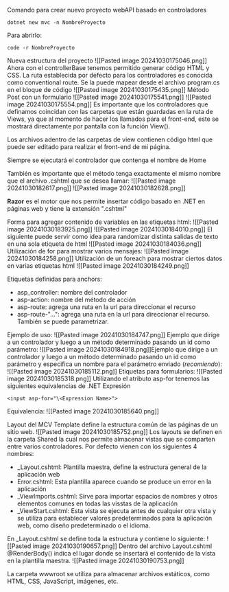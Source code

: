 Comando para crear nuevo proyecto webAPI basado en controladores
```
dotnet new mvc -n NombreProyecto
```

Para abrirlo:
```
code -r NombreProyecto
```

Nueva estructura del proyecto
![[Pasted image 20241030175046.png]]
Ahora con el controllerBase tenemos permitido generar código HTML y CSS.
La ruta establecida por defecto para los controladores es conocida como conventional route. Se la puede mapear desde el archivo program.cs en el bloque de código
![[Pasted image 20241030175435.png]]
Método Post con un formulario
![[Pasted image 20241030175541.png]]
![[Pasted image 20241030175554.png]]
Es importante que los controladores que definamos coincidan con las carpetas que están guardadas en la ruta de Views, ya que al momento de hacer los llamados para el front-end, este se mostrará directamente por pantalla con la función View().

Los archivos adentro de las carpetas de view contienen código html que puede ser editado para realizar el front-end de mi página.

Siempre se ejecutará el controlador que contenga el nombre de Home

También es importante que el método tenga exactamente el mismo nombre que el archivo .cshtml que se desea llamar:
![[Pasted image 20241030182617.png]]
![[Pasted image 20241030182628.png]]

**Razor** es el motor que nos permite insertar código basado en .NET en páginas web y tiene la extensión ".cshtml"

Forma para agregar contenido de variables en las etiquetas html:
![[Pasted image 20241030183925.png]]
![[Pasted image 20241030184010.png]]
El siguiente puede servir como idea para randomizar distinta salidas de texto en una sola etiqueta de html
![[Pasted image 20241030184036.png]]
Utilización de for para mostrar varios mensajes:
![[Pasted image 20241030184258.png]]
Utilización de un foreach para mostrar ciertos datos en varias etiquetas html
![[Pasted image 20241030184249.png]]

Etiquetas definidas para anchors:
- asp_controller: nombre del controlador
- asp-action: nombre del método de acción
- asp-route: agrega una ruta en la url para direccionar el recurso
- asp-route-"...": agrega una ruta en la url para direccionar el recurso. También se puede parametrizar.

Ejemplo de uso:
![[Pasted image 20241030184747.png]]
Ejemplo que dirige a un controlador y luego a un método determinado pasando un id como parámetro:
![[Pasted image 20241030184918.png]]Ejemplo que dirige a un controlador y luego a un método determinado pasando un id como parámetro y especifica un nombre para el parámetro enviado (*recomiendo*):
![[Pasted image 20241030185112.png]]
Etiquetas para formularios:
![[Pasted image 20241030185318.png]]
Utilizando el atributo asp-for tenemos las siguientes equivalencias de .NET
Expresión
```
<input asp-for="\<Expression Name>">
```
Equivalencia:
![[Pasted image 20241030185640.png]]

Layout del MCV Template define la estructura común de las páginas de un sitio web.
![[Pasted image 20241030185752.png]]
Los layouts se definen en la carpeta Shared la cual nos permite almacenar vistas que se comparten entre varios controladores. Por defecto vienen con los siguientes 4 nombres:
- \_Layout.cshtml: Plantilla maestra, define la estructura general de la aplicación web
- Error.cshtml: Esta plantilla aparece cuando se produce un error en la aplicación
- \_ViewImports.cshtml: Sirve para importar espacios de nombres y otros elementos comunes en todas las visstas de la aplicación
- \_ViewStart.cshtml: Esta vista se ejecuta antes de cualquier otra vista y se utiliza para establecer valores predeterminados para la aplicación web, como diseño predeterminado o el idioma.

En \_Layout.cshtml se define toda la estructura y contiene lo siguiente:
![[Pasted image 20241030190657.png]]
Dentro del archivo Layout.cshtml @RenderBody() indica el lugar donde se insertará el contenido de la vista en la plantilla maestra.
![[Pasted image 20241030190753.png]]


La carpeta wwwroot se utiliza para almacenar archivos estáticos, como HTML, CSS, JavaScript, imágenes, etc.